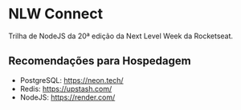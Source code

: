 # NLW Connect
Trilha de NodeJS da 20ª edição da Next Level Week da Rocketseat.

## Recomendações para Hospedagem

- PostgreSQL: https://neon.tech/
- Redis: https://upstash.com/
- NodeJS: https://render.com/
